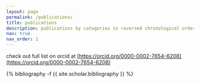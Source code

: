```yaml
---
layout: page
permalink: /publications/
title: publications
description: publications by categories in reversed chronological order. generated by jekyll-scholar.
nav: true
nav_order: 1
---
```

check out full list on orcid at [https://orcid.org/0000-0002-7654-6208](https://orcid.org/0000-0002-7654-6208)
<!-- _pages/publications.md -->
<div class="publications">

{% bibliography -f {{ site.scholar.bibliography }} %}

</div>
